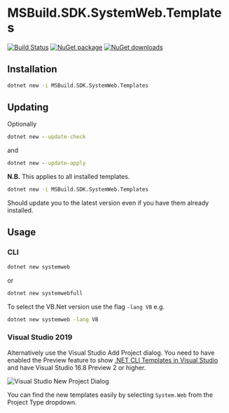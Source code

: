 ﻿# MSBuild.SDK.SystemWeb.Templates

[![Build Status](https://dev.azure.com/flexviews/MSBuild.SDKs.SystemWeb/_apis/build/status/CZEMacLeod.MSBuild.SDK.SystemWeb?branchName=main)](https://dev.azure.com/flexviews/MSBuild.SDKs.SystemWeb/_build/latest?definitionId=69&branchName=main)
[![NuGet package](https://img.shields.io/nuget/v/MSBuild.SDK.SystemWeb.Templates.svg)](https://nuget.org/packages/MSBuild.SDK.SystemWeb)
[![NuGet downloads](https://img.shields.io/nuget/dt/MSBuild.SDK.SystemWeb.Templates.svg)](https://nuget.org/packages/MSBuild.SDK.SystemWeb)

## Installation

```cmd 
dotnet new -i MSBuild.SDK.SystemWeb.Templates
```

## Updating

Optionally
```cmd
dotnet new --update-check
```
and
```cmd
dotnet new --update-apply
```
**N.B.** This applies to all installed templates.
```cmd 
dotnet new -i MSBuild.SDK.SystemWeb.Templates
```
Should update you to the latest version even if you have them already installed.

## Usage

### CLI
```cmd
dotnet new systemweb
```
or
```cmd
dotnet new systemwebfull
```

To select the VB.Net version use the flag `-lang VB`
e.g. 
```cmd
dotnet new systemweb -lang VB
```

### Visual Studio 2019
Alternatively use the Visual Studio Add Project dialog.
You need to have enabled the Preview feature to show [.NET CLI Templates in Visual Studio](https://devblogs.microsoft.com/dotnet/net-cli-templates-in-visual-studio/) and have Visual Studio 16.8 Preview 2 or higher.

![Visual Studio New Project Dialog](https://raw.githubusercontent.com/CZEMacLeod/MSBuild.SDK.SystemWeb/main/src/MSBuild.SDK.SystemWeb.Templates/images/create-new-project.png)

You can find the new templates easily by selecting `System.Web` from the Project Type dropdown.
